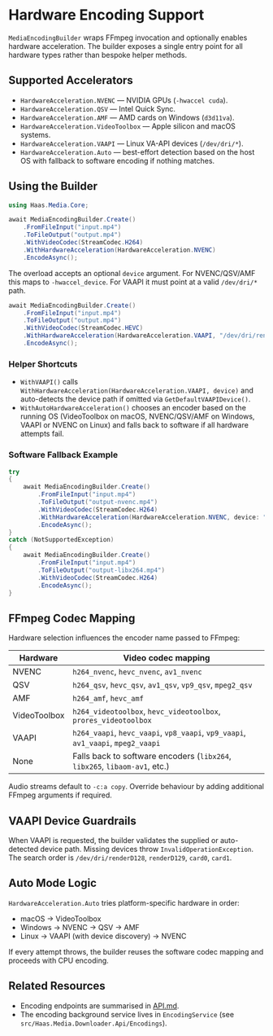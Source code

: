 # Hardware Encoding Support

`MediaEncodingBuilder` wraps FFmpeg invocation and optionally enables hardware acceleration. The builder exposes a single entry point for all hardware types rather than bespoke helper methods.

## Supported Accelerators

- `HardwareAcceleration.NVENC` — NVIDIA GPUs (`-hwaccel cuda`).
- `HardwareAcceleration.QSV` — Intel Quick Sync.
- `HardwareAcceleration.AMF` — AMD cards on Windows (`d3d11va`).
- `HardwareAcceleration.VideoToolbox` — Apple silicon and macOS systems.
- `HardwareAcceleration.VAAPI` — Linux VA-API devices (`/dev/dri/*`).
- `HardwareAcceleration.Auto` — best-effort detection based on the host OS with fallback to software encoding if nothing matches.

## Using the Builder

```csharp
using Haas.Media.Core;

await MediaEncodingBuilder.Create()
    .FromFileInput("input.mp4")
    .ToFileOutput("output.mp4")
    .WithVideoCodec(StreamCodec.H264)
    .WithHardwareAcceleration(HardwareAcceleration.NVENC)
    .EncodeAsync();
```

The overload accepts an optional `device` argument. For NVENC/QSV/AMF this maps to `-hwaccel_device`. For VAAPI it must point at a valid `/dev/dri/*` path.

```csharp
await MediaEncodingBuilder.Create()
    .FromFileInput("input.mp4")
    .ToFileOutput("output.mp4")
    .WithVideoCodec(StreamCodec.HEVC)
    .WithHardwareAcceleration(HardwareAcceleration.VAAPI, "/dev/dri/renderD129")
    .EncodeAsync();
```

### Helper Shortcuts

- `WithVAAPI()` calls `WithHardwareAcceleration(HardwareAcceleration.VAAPI, device)` and auto-detects the device path if omitted via `GetDefaultVAAPIDevice()`.
- `WithAutoHardwareAcceleration()` chooses an encoder based on the running OS (VideoToolbox on macOS, NVENC/QSV/AMF on Windows, VAAPI or NVENC on Linux) and falls back to software if all hardware attempts fail.

### Software Fallback Example

```csharp
try
{
    await MediaEncodingBuilder.Create()
        .FromFileInput("input.mp4")
        .ToFileOutput("output-nvenc.mp4")
        .WithVideoCodec(StreamCodec.H264)
        .WithHardwareAcceleration(HardwareAcceleration.NVENC, device: "0")
        .EncodeAsync();
}
catch (NotSupportedException)
{
    await MediaEncodingBuilder.Create()
        .FromFileInput("input.mp4")
        .ToFileOutput("output-libx264.mp4")
        .WithVideoCodec(StreamCodec.H264)
        .EncodeAsync();
}
```

## FFmpeg Codec Mapping

Hardware selection influences the encoder name passed to FFmpeg:

| Hardware     | Video codec mapping                                                              |
| ------------ | -------------------------------------------------------------------------------- |
| NVENC        | `h264_nvenc`, `hevc_nvenc`, `av1_nvenc`                                          |
| QSV          | `h264_qsv`, `hevc_qsv`, `av1_qsv`, `vp9_qsv`, `mpeg2_qsv`                        |
| AMF          | `h264_amf`, `hevc_amf`                                                           |
| VideoToolbox | `h264_videotoolbox`, `hevc_videotoolbox`, `prores_videotoolbox`                  |
| VAAPI        | `h264_vaapi`, `hevc_vaapi`, `vp8_vaapi`, `vp9_vaapi`, `av1_vaapi`, `mpeg2_vaapi` |
| None         | Falls back to software encoders (`libx264`, `libx265`, `libaom-av1`, etc.)       |

Audio streams default to `-c:a copy`. Override behaviour by adding additional FFmpeg arguments if required.

## VAAPI Device Guardrails

When VAAPI is requested, the builder validates the supplied or auto-detected device path. Missing devices throw `InvalidOperationException`. The search order is `/dev/dri/renderD128`, `renderD129`, `card0`, `card1`.

## Auto Mode Logic

`HardwareAcceleration.Auto` tries platform-specific hardware in order:

- macOS → VideoToolbox
- Windows → NVENC → QSV → AMF
- Linux → VAAPI (with device discovery) → NVENC

If every attempt throws, the builder reuses the software codec mapping and proceeds with CPU encoding.

## Related Resources

- Encoding endpoints are summarised in [API.md](../API.md).
- The encoding background service lives in `EncodingService` (see `src/Haas.Media.Downloader.Api/Encodings`).

